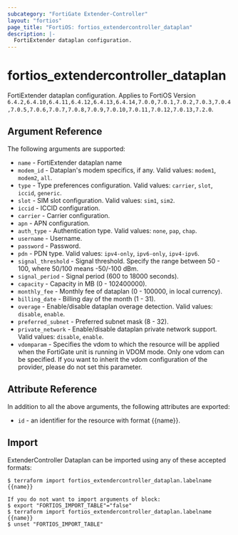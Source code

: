 ```yaml
---
subcategory: "FortiGate Extender-Controller"
layout: "fortios"
page_title: "FortiOS: fortios_extendercontroller_dataplan"
description: |-
  FortiExtender dataplan configuration.
---
```


# fortios_extendercontroller_dataplan
FortiExtender dataplan configuration. Applies to FortiOS Version `6.4.2,6.4.10,6.4.11,6.4.12,6.4.13,6.4.14,7.0.0,7.0.1,7.0.2,7.0.3,7.0.4,7.0.5,7.0.6,7.0.7,7.0.8,7.0.9,7.0.10,7.0.11,7.0.12,7.0.13,7.2.0`.

## Argument Reference

The following arguments are supported:

* `name` - FortiExtender dataplan name
* `modem_id` - Dataplan's modem specifics, if any. Valid values: `modem1`, `modem2`, `all`.
* `type` - Type preferences configuration. Valid values: `carrier`, `slot`, `iccid`, `generic`.
* `slot` - SIM slot configuration. Valid values: `sim1`, `sim2`.
* `iccid` - ICCID configuration.
* `carrier` - Carrier configuration.
* `apn` - APN configuration.
* `auth_type` - Authentication type. Valid values: `none`, `pap`, `chap`.
* `username` - Username.
* `password` - Password.
* `pdn` - PDN type. Valid values: `ipv4-only`, `ipv6-only`, `ipv4-ipv6`.
* `signal_threshold` - Signal threshold. Specify the range between 50 - 100, where 50/100 means -50/-100 dBm.
* `signal_period` - Signal period (600 to 18000 seconds).
* `capacity` - Capacity in MB (0 - 102400000).
* `monthly_fee` - Monthly fee of dataplan (0 - 100000, in local currency).
* `billing_date` - Billing day of the month (1 - 31).
* `overage` - Enable/disable dataplan overage detection. Valid values: `disable`, `enable`.
* `preferred_subnet` - Preferred subnet mask (8 - 32).
* `private_network` - Enable/disable dataplan private network support. Valid values: `disable`, `enable`.
* `vdomparam` - Specifies the vdom to which the resource will be applied when the FortiGate unit is running in VDOM mode. Only one vdom can be specified. If you want to inherit the vdom configuration of the provider, please do not set this parameter.


## Attribute Reference

In addition to all the above arguments, the following attributes are exported:
* `id` - an identifier for the resource with format {{name}}.

## Import

ExtenderController Dataplan can be imported using any of these accepted formats:
```
$ terraform import fortios_extendercontroller_dataplan.labelname {{name}}

If you do not want to import arguments of block:
$ export "FORTIOS_IMPORT_TABLE"="false"
$ terraform import fortios_extendercontroller_dataplan.labelname {{name}}
$ unset "FORTIOS_IMPORT_TABLE"
```
